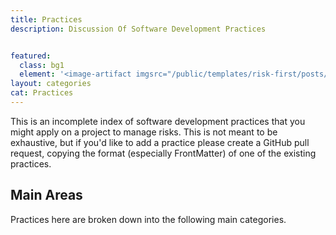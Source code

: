 ```yaml
---
title: Practices
description: Discussion Of Software Development Practices


featured: 
  class: bg1
  element: '<image-artifact imgsrc="/public/templates/risk-first/posts/introduction.svg">Part 3: Practices</image-artifact>'
layout: categories
cat: Practices
---
```


This is an incomplete index of software development practices that you might apply on a project to manage risks.  This is not meant to be exhaustive, but if you'd like to add a practice please create a GitHub pull request, copying the format (especially FrontMatter) of one of the existing practices.

  

## Main Areas

Practices here are broken down into the following main categories.

<TagList filter="practices" tag="Practice-Category" />
